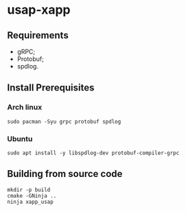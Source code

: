 # usap-xapp

## Requirements

- gRPC;
- Protobuf;
- spdlog.

## Install Prerequisites

### Arch linux

```shell
sudo pacman -Syu grpc protobuf spdlog
```

### Ubuntu

```shell
sudo apt install -y libspdlog-dev protobuf-compiler-grpc
```

## Building from source code

```shell
mkdir -p build
cmake -GNinja ..
ninja xapp_usap
```